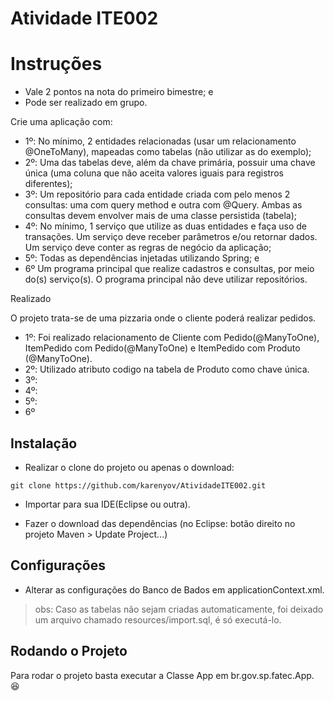 # Atividade ITE002

# Instruções

- Vale 2 pontos na nota do primeiro bimestre; e
- Pode ser realizado em grupo.

Crie uma aplicação com:

- 1º: No mínimo, 2 entidades relacionadas (usar um relacionamento @OneToMany),
mapeadas como tabelas (não utilizar as do exemplo);
- 2º: Uma das tabelas deve, além da chave primária, possuir uma chave única (uma coluna que não aceita valores iguais para registros diferentes);
- 3º: Um repositório para cada entidade criada com pelo menos 2 consultas: uma
com query method e outra com @Query. Ambas as consultas devem envolver
mais de uma classe persistida (tabela);
- 4º: No mínimo, 1 serviço que utilize as duas entidades e faça uso de transações.
Um serviço deve receber parâmetros e/ou retornar dados. Um serviço deve conter as regras de negócio da aplicação;
- 5º: Todas as dependências injetadas utilizando Spring; e
- 6º Um programa principal que realize cadastros e consultas, por meio do(s) serviço(s). O programa principal não deve utilizar repositórios.

Realizado

O projeto trata-se de uma pizzaria onde o cliente poderá realizar pedidos.

- 1º: Foi realizado relacionamento de Cliente com Pedido(@ManyToOne), ItemPedido com Pedido(@ManyToOne) e ItemPedido com Produto (@ManyToOne).
- 2º: Utilizado atributo codigo na tabela de Produto como chave única.
- 3º: 
- 4º:
- 5º: 
- 6º 

## Instalação

- Realizar o clone do projeto ou apenas o download:

```git
git clone https://github.com/karenyov/AtividadeITE002.git
```

- Importar para sua IDE(Eclipse ou outra).

- Fazer o download das dependências (no Eclipse: botão direito no projeto Maven > Update Project...)

## Configurações

- Alterar as configurações do Banco de Bados em applicationContext.xml.

> obs: Caso as tabelas não sejam criadas automaticamente, foi deixado um arquivo chamado resources/import.sql, é só executá-lo.

## Rodando o Projeto

Para rodar o projeto basta executar a Classe App em br.gov.sp.fatec.App. 😆




